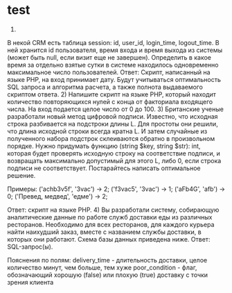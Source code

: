 # test
1)
В некой CRM есть таблица session: id, user_id, login_time, logout_time.
В ней хранится id пользователя, время входа и время выхода из системы (может быть null, если визит еще не завершен). Определить в какое время за отдельно взятые сутки в системе находилось одновременно максимальное число пользователей. 
Ответ: Скрипт, написанный на языке PHP, на вход принимает дату. Будут учитываться оптимальность SQL запроса и алгоритма расчета, а также полнота выдаваемого скриптом ответа.
2)
Напишите скрипт на языке PHP, который находит количество повторяющихся нулей с конца от факториала входящего числа. На вход подается целое число от 0 до 100.
3)
Британские ученые разработали новый метод цифровой подписи. Известно, что иcходная строка разбивается на подстроки длины L. Для простоты они решили, что длина исходной строки всегда кратна L. И затем случайные из полученного набора подстрок склеиваются обратно в произвольном порядке. Нужно придумать функцию (string $key, string $str): int, которая будет проверять исходную строку на соответствие подписи, и возвращать максимально допустимый для этого L, либо 0, если строка подписи не соответствует. Постарайтесь написать оптимальное решение.

Примеры: 
('achb3v5f', '3vac') -> 2; 
('f3vac5', '3vac') -> 1; 
('aFb4G', 'afb') -> 0;
('Превед, медвед', 'едме') -> 2;

Ответ: скрипт на языке PHP.
4)
Вы разработали систему, собирающую аналитические данные по работе служб доставки еды из различных ресторанов. Необходимо для всех ресторанов, для каждого курьера найти наихудший заказ, вместе с названием службы доставки, в которых они работают. Схема базы данных приведена ниже. Ответ: SQL-запрос(ы).

Пояснения по полям:
delivery_time - длительность доставки, целое количество минут, чем больше, тем хуже
poor_condition - флаг, обозначающий хорошую (false) или плохую (true) доставку с точки зрения клиента
